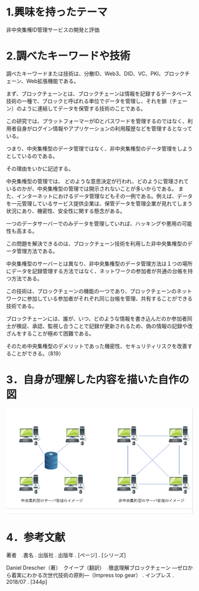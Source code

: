 # 1.興味を持ったテーマ
非中央集権ID管理サービスの開発と評価
# 2.調べたキーワードや技術
調べたキーワードまたは技術は、分散ID、Web3、DID、VC、PKI、ブロックチェーン、Web拡張機能である。

まず、ブロックチェーンとは、ブロックチェーンは情報を記録するデータベース技術の一種で、ブロックと呼ばれる単位でデータを管理し、それを鎖（チェーン）のように連結してデータを保管する技術のことである。

この研究では、プラットフォーマーがIDとパスワードを管理するのではなく、利用者自身がログイン情報やアプリケーションの利用履歴などを管理するとなっている。

つまり、中央集権型のデータ管理ではなく、非中央集権型のデータ管理をしようとしているのである。

その理由をいかに記述する。

中央集権型の管理では、
どのような意思決定が行われ、どのように管理されているのかが、中央集権型の管理では開示されないことが多いからである。
また、インターネットにおけるデータ管理などもその一例である。例えば、データを一元管理しているサービス提供企業は、保管データを管理企業が見れてしまう状況にあり、機密性、安全性に関する懸念がある。

一つのデータサーバーでのみデータを管理していれば、ハッキングや悪用の可能性も高まる。

この問題を解決できるのは、ブロックチェーン技術を利用した非中央集権型のデータ管理方法である。

中央集権型のサーバーとは異なり、非中央集権型のデータ管理方法は１つの場所にデータを記録管理する方法ではなく、ネットワークの参加者が共通の台帳を持つ方法である。

この技術は、ブロックチェーンの機能の一つであり、ブロックチェーンのネットワークに参加している参加者がそれぞれ同じ台帳を管理、共有することができる技術である。

ブロックチェーンには、誰が、いつ、どのような情報を書き込んだのか参加者同士が検証、承認、監視し合うことで記録が更新されるため、偽の情報の記録や改ざんをすることが極めて困難である。

そのため中央集権型のデメリットであった機密性、セキュリティリスクを改善することができる。（819）

# 3．自身が理解した内容を描いた自作の図
![](fig_01.png)
# 4．参考文献
著者　.書名 . 出版社 . 出版年 . [ページ] . [シリーズ] 

Daniel Drescher（著）　クイープ（翻訳）　.徹底理解ブロックチェーン ―ゼロから着実にわかる次世代技術の原則―（Impress top gear） . インプレス
 . 
2018/07 . [344p]